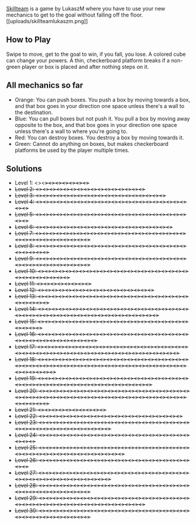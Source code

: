 [Skillteam](https://play.fancade.com/6138A3C42C5AF3D9) is a game by LukaszM where you have to use your new mechanics to get to the goal without falling off the floor.
[[uploads/skillteamlukaszm.png]]
## How to Play

Swipe to move, get to the goal to win, if you fall, you lose. A colored cube can change your powers. A thin, checkerboard platform breaks if a non-green player or box is placed and after nothing steps on it.

## All mechanics so far

* Orange: You can push boxes. You push a box by moving towards a box, and that box goes in your direction one space unless there's a wall to the destination.
* Blue: You can pull boxes but not push it. You pull a box by moving away opposite to the box, and that box goes in your direction one space unless there's a wall to where you're going to.
* Red: You can destroy boxes. You destroy a box by moving towards it.
* Green: Cannot do anything on boxes, but makes checkerboard platforms be used by the player multiple times.

## Solutions

* Level 1: <<W>><<S>><<S>><<E>><<S>><<S>><<S>><<S>>
* Level 2: <<S>><<S>><<S>><<W>><<W>><<N>><<N>><<E>><<S>><<E>><<S>><<W>><<W>><<W>><<W>><<W>>
* Level 3: <<W>><<S>><<S>><<E>><<E>><<S>><<N>><<N>><<N>><<E>><<E>><<S>><<S>><<W>><<W>><<S>><<S>><<S>><<W>>
* Level 4: <<S>><<E>><<W>><<W>><<S>><<E>><<E>><<E>><<W>><<W>><<W>><<N>><<N>><<E>><<S>><<W>><<S>><<E>><<E>><<N>><<E>><<S>><<S>><<S>>
* Level 5: <<E>><<E>><<S>><<S>><<W>><<N>><<W>><<W>><<N>><<E>><<E>><<E>><<N>><<S>><<S>><<S>><<W>><<N>><<N>><<E>><<N>><<N>><<N>><<E>>
* Level 6: <<W>><<S>><<S>><<S>><<N>><<N>><<N>><<E>><<E>><<N>><<S>><<W>><<W>><<S>><<S>><<S>><<S>><<E>><<E>><<E>>
* Level 7: <<N>><<W>><<S>><<S>><<E>><<N>><<N>><<N>><<W>><<S>><<E>><<E>><<W>><<W>><<S>><<E>><<S>><<W>><<N>><<N>><<E>><<N>><<N>><<W>><<S>><<S>><<S>><<E>><<S>><<W>><<W>><<W>><<W>>
* Level 8: <<E>><<N>><<W>><<E>><<N>><<S>><<S>><<W>><<W>><<S>><<S>><<E>><<E>><<N>><<N>><<N>><<W>><<W>><<E>><<E>><<S>><<W>><<W>><<N>><<W>><<W>><<N>>
* Level 9: <<E>><<S>><<S>><<W>><<W>><<N>><<S>><<S>><<W>><<E>><<E>><<N>><<E>><<N>><<N>><<W>><<E>><<S>><<S>><<W>><<S>><<W>><<W>><<W>><<E>><<E>><<N>><<N>><<N>><<E>><<E>><<E>><<E>>
* Level 10: <<S>><<E>><<S>><<W>><<E>><<N>><<N>><<W>><<W>><<S>><<E>><<W>><<S>><<S>><<E>><<N>><<E>><<N>><<N>><<W>><<W>><<S>><<E>><<S>><<E>><<N>><<N>><<N>><<N>><<N>>
* Level 11: <<N>><<N>><<S>><<S>><<S>><<S>><<S>><<S>>
* Level 12: <<W>><<S>><<S>><<E>><<S>><<S>><<N>><<N>><<E>><<N>><<S>><<W>><<S>><<S>><<S>><<S>><<S>>
* Level 13: <<E>><<N>><<N>><<W>><<W>><<N>><<S>><<E>><<S>><<E>><<S>><<W>><<W>><<W>><<E>><<E>><<N>><<N>><<W>><<S>><<E>><<S>><<W>><<W>><<W>><<W>><<W>>
* Level 14: <<S>><<S>><<N>><<N>><<W>><<E>><<E>><<S>><<S>><<W>><<S>><<S>><<E>><<W>><<N>><<N>><<E>><<N>><<N>><<W>><<W>><<S>><<E>><<S>><<E>><<N>><<W>><<N>><<E>><<S>><<S>><<W>><<S>><<S>><<E>><<N>><<N>><<N>><<W>><<N>><<E>><<E>><<E>>
* Level 15: <<S>><<N>><<E>><<S>><<E>><<N>><<W>><<W>><<W>><<S>><<W>><<E>><<E>><<N>><<E>><<E>><<S>><<S>><<N>><<W>><<W>><<W>><<W>><<W>><<W>><<W>>
* Level 16: <<E>><<E>><<W>><<W>><<S>><<W>><<N>><<N>><<S>><<S>><<E>><<E>><<E>><<E>><<E>><<W>><<W>><<W>><<W>><<W>><<N>><<N>><<N>><<E>><<E>><<S>><<S>><<E>><<S>><<W>><<W>><<W>><<W>><<W>>
* Level 17: <<W>><<S>><<E>><<W>><<S>><<S>><<S>><<E>><<E>><<N>><<N>><<N>><<W>><<N>><<E>><<W>><<W>><<S>><<S>><<S>><<E>><<W>><<N>><<N>><<E>><<E>><<S>><<S>><<W>><<S>><<E>><<N>><<N>><<N>><<N>><<E>><<E>><<W>><<W>><<S>><<S>><<S>><<S>><<E>><<E>><<E>>
* Level 18: <<S>><<E>><<E>><<E>><<S>><<N>><<W>><<W>><<N>><<W>><<W>><<S>><<E>><<S>><<E>><<N>><<N>><<E>><<W>><<S>><<E>><<S>><<E>><<N>><<N>><<W>><<W>><<S>><<N>><<E>><<E>><<S>><<S>><<W>><<W>><<W>><<W>><<E>><<E>><<N>><<N>><<E>><<S>><<E>><<S>><<W>><<W>><<W>><<W>><<W>><<W>><<N>><<N>>
* Level 19: <<W>><<W>><<N>><<N>><<E>><<S>><<E>><<W>><<W>><<S>><<E>><<E>><<N>><<E>><<S>><<S>><<E>><<W>><<N>><<N>><<W>><<W>><<W>><<N>><<N>><<S>><<S>><<S>><<E>><<E>><<E>><<E>><<W>><<W>><<W>><<W>><<N>><<N>><<N>><<W>><<W>><<W>>
* Level 20: <<W>><<E>><<S>><<S>><<W>><<E>><<E>><<E>><<W>><<W>><<S>><<S>><<W>><<E>><<S>><<W>><<E>><<N>><<N>><<N>><<W>><<S>><<E>><<S>><<S>><<W>><<W>><<N>><<E>><<E>><<E>><<N>><<N>><<W>><<N>><<N>><<W>><<S>><<S>><<S>><<E>><<S>><<S>><<W>><<W>><<N>><<E>><<E>><<E>><<E>><<E>><<E>>
* Level 21: <<S>><<S>><<S>><<S>><<S>><<S>><<S>><<S>><<S>><<S>>
* Level 22: <<W>><<S>><<W>><<E>><<N>><<E>><<E>><<S>><<E>><<E>><<E>><<W>><<W>><<W>><<N>><<W>><<S>><<S>><<S>><<S>><<S>>
* Level 23: <<S>><<W>><<N>><<E>><<S>><<S>><<S>><<E>><<W>><<W>><<S>><<S>><<E>><<S>><<E>><<W>><<S>><<W>><<N>><<N>><<N>><<N>><<E>><<N>><<W>><<E>><<N>><<N>><<W>><<S>><<E>><<S>><<W>><<W>><<W>><<W>>
* Level 24: <<S>><<E>><<S>><<S>><<S>><<E>><<E>><<E>><<N>><<N>><<W>><<N>><<W>><<S>><<S>><<E>><<W>><<N>><<N>><<W>><<W>><<N>><<N>><<E>><<E>>
* Level 25: <<S>><<E>><<E>><<W>><<W>><<N>><<N>><<W>><<W>><<S>><<S>><<W>><<E>><<N>><<N>><<E>><<E>><<E>><<E>><<W>><<W>><<S>><<W>><<N>><<W>><<S>><<S>><<N>><<E>><<E>><<S>><<W>><<N>><<W>><<S>><<S>><<S>><<W>>
* Level 26: <<W>><<N>><<N>><<E>><<E>><<E>><<E>><<S>><<S>><<W>><<S>><<W>><<W>><<W>><<N>><<N>><<N>><<E>><<E>><<S>><<S>><<S>><<S>><<S>>
* Level 27: <<E>><<N>><<N>><<W>><<W>><<W>><<W>><<W>><<S>><<E>><<E>><<N>><<E>><<E>><<E>><<S>><<W>><<S>><<E>><<E>><<W>><<W>><<N>><<W>><<W>><<W>><<W>><<S>><<W>><<W>><<E>><<E>><<N>><<N>><<W>><<W>>
* Level 28: <<N>><<N>><<N>><<N>><<E>><<S>><<S>><<S>><<W>><<W>><<E>><<E>><<S>><<W>><<S>><<W>><<W>><<E>><<N>><<N>><<E>><<N>><<N>><<W>><<N>><<S>><<E>><<S>><<S>><<S>><<S>><<S>><<S>>
* Level 29: <<E>><<E>><<W>><<W>><<W>><<W>><<N>><<N>><<E>><<S>><<W>><<S>><<E>><<E>><<E>><<N>><<N>><<W>><<E>><<E>><<E>><<W>><<W>><<W>><<W>><<W>><<S>><<S>><<E>><<E>><<E>><<E>><<E>><<W>><<W>><<W>><<W>><<N>><<W>><<W>><<W>>
* Level 30: <<E>><<N>><<N>><<N>><<N>><<W>><<W>><<S>><<E>><<N>><<E>><<S>><<S>><<N>><<N>><<W>><<N>><<S>><<S>><<W>><<S>><<S>><<S>><<E>><<E>><<S>><<W>><<S>><<N>><<N>><<E>><<E>><<E>>